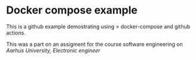 # Docker compose example 

This is a github example demostrating using > docker-compose and  github actions.

This was a part on an assigment for the course software engineering on *Aarhus University, Electronic engineer*   



